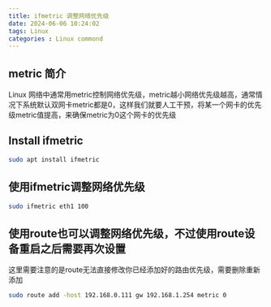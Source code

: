 ```yaml
---
title: ifmetric 调整网络优先级
date: 2024-06-06 10:24:02
tags: Linux
categories : Linux commond
---
```


## metric 简介

Linux 网络中通常用metric控制网络优先级，metric越小网络优先级越高，通常情况下系统默认双网卡metric都是0，这样我们就要人工干预，将某一个网卡的优先级metric值提高，来确保metric为0这个网卡的优先级

## Install ifmetric

```bash
sudo apt install ifmetric
```

## 使用ifmetric调整网络优先级


```bash
sudo ifmetric eth1 100
```

## 使用route也可以调整网络优先级，不过使用route设备重启之后需要再次设置

这里需要注意的是route无法直接修改你已经添加好的路由优先级，需要删除重新添加
```bash
sudo route add -host 192.168.0.111 gw 192.168.1.254 metric 0
```
